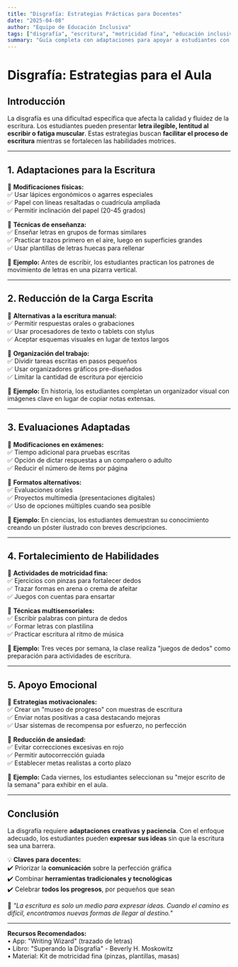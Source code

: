 ```yaml
---
title: "Disgrafía: Estrategias Prácticas para Docentes"
date: "2025-04-08"
author: "Equipo de Educación Inclusiva"
tags: ["disgrafía", "escritura", "motricidad fina", "educación inclusiva"]
summary: "Guía completa con adaptaciones para apoyar a estudiantes con disgrafía en el aula. Incluye técnicas de escritura, evaluación y manejo emocional."
---
```


# **Disgrafía: Estrategias para el Aula**

## **Introducción**

La disgrafía es una dificultad específica que afecta la calidad y fluidez de la escritura. Los estudiantes pueden presentar **letra ilegible, lentitud al escribir o fatiga muscular**. Estas estrategias buscan **facilitar el proceso de escritura** mientras se fortalecen las habilidades motrices.

---

## **1. Adaptaciones para la Escritura**

📌 **Modificaciones físicas:**  
✅ Usar lápices ergonómicos o agarres especiales  
✅ Papel con líneas resaltadas o cuadrícula ampliada  
✅ Permitir inclinación del papel (20-45 grados)

📌 **Técnicas de enseñanza:**  
✅ Enseñar letras en grupos de formas similares  
✅ Practicar trazos primero en el aire, luego en superficies grandes  
✅ Usar plantillas de letras huecas para rellenar

🔹 **Ejemplo:** Antes de escribir, los estudiantes practican los patrones de movimiento de letras en una pizarra vertical.

---

## **2. Reducción de la Carga Escrita**

📌 **Alternativas a la escritura manual:**  
✅ Permitir respuestas orales o grabaciones  
✅ Usar procesadores de texto o tablets con stylus  
✅ Aceptar esquemas visuales en lugar de textos largos

📌 **Organización del trabajo:**  
✅ Dividir tareas escritas en pasos pequeños  
✅ Usar organizadores gráficos pre-diseñados  
✅ Limitar la cantidad de escritura por ejercicio

🔹 **Ejemplo:** En historia, los estudiantes completan un organizador visual con imágenes clave en lugar de copiar notas extensas.

---

## **3. Evaluaciones Adaptadas**

📌 **Modificaciones en exámenes:**  
✅ Tiempo adicional para pruebas escritas  
✅ Opción de dictar respuestas a un compañero o adulto  
✅ Reducir el número de ítems por página

📌 **Formatos alternativos:**  
✅ Evaluaciones orales  
✅ Proyectos multimedia (presentaciones digitales)  
✅ Uso de opciones múltiples cuando sea posible

🔹 **Ejemplo:** En ciencias, los estudiantes demuestran su conocimiento creando un póster ilustrado con breves descripciones.

---

## **4. Fortalecimiento de Habilidades**

📌 **Actividades de motricidad fina:**  
✅ Ejercicios con pinzas para fortalecer dedos  
✅ Trazar formas en arena o crema de afeitar  
✅ Juegos con cuentas para ensartar

📌 **Técnicas multisensoriales:**  
✅ Escribir palabras con pintura de dedos  
✅ Formar letras con plastilina  
✅ Practicar escritura al ritmo de música

🔹 **Ejemplo:** Tres veces por semana, la clase realiza "juegos de dedos" como preparación para actividades de escritura.

---

## **5. Apoyo Emocional**

📌 **Estrategias motivacionales:**  
✅ Crear un "museo de progreso" con muestras de escritura  
✅ Enviar notas positivas a casa destacando mejoras  
✅ Usar sistemas de recompensa por esfuerzo, no perfección

📌 **Reducción de ansiedad:**  
✅ Evitar correcciones excesivas en rojo  
✅ Permitir autocorrección guiada  
✅ Establecer metas realistas a corto plazo

🔹 **Ejemplo:** Cada viernes, los estudiantes seleccionan su "mejor escrito de la semana" para exhibir en el aula.

---

## **Conclusión**

La disgrafía requiere **adaptaciones creativas y paciencia**. Con el enfoque adecuado, los estudiantes pueden **expresar sus ideas** sin que la escritura sea una barrera.

💡 **Claves para docentes:**  
✔️ Priorizar la **comunicación** sobre la perfección gráfica  
✔️ Combinar **herramientas tradicionales y tecnológicas**  
✔️ Celebrar **todos los progresos**, por pequeños que sean

📢 _"La escritura es solo un medio para expresar ideas. Cuando el camino es difícil, encontramos nuevas formas de llegar al destino."_

---

**Recursos Recomendados:**  
• App: "Writing Wizard" (trazado de letras)  
• Libro: "Superando la Disgrafía" - Beverly H. Moskowitz  
• Material: Kit de motricidad fina (pinzas, plantillas, masas)
